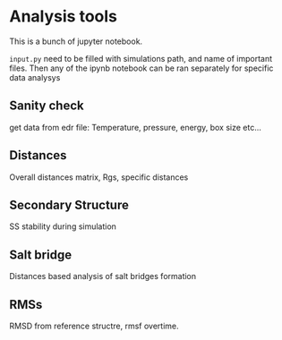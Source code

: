 # Analysis tools
This is a bunch of jupyter notebook.

```input.py``` need to be filled with simulations path, and name of important files.
Then any of the ipynb notebook can be ran separately for specific data analysys
## Sanity check
get data from edr file: Temperature, pressure, energy, box size etc...
## Distances
Overall distances matrix, Rgs, specific distances
## Secondary Structure
SS stability during simulation
## Salt bridge
Distances based analysis of salt bridges formation
## RMSs
RMSD from reference structre, rmsf overtime.

